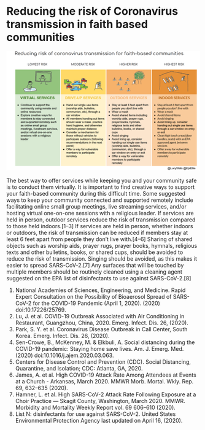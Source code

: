 # Reducing the risk of Coronavirus transmission in faith based communities

![](https://raw.githubusercontent.com/LucyMcGowan/harm-reduction-for-faith-based-communities/master/faith-based-community.png)

The best way to offer services while keeping you and your community safe is to conduct them virtually. It is important to find creative ways to support your faith-based community during this difficult time. Some suggested ways to keep your community connected and supported remotely include facilitating online small group meetings, live streaming services, and/or hosting virtual one-on-one sessions with a religious leader. If services are held in person, outdoor services reduce the risk of transmission compared to those held indoors.[1–3] If services are held in person, whether indoors or outdoors, the risk of transmission can be reduced if members stay at least 6 feet apart from people they don’t live with.[4–6] Sharing of shared objects such as worship aids, prayer rugs, prayer books, hymnals, religious texts and other bulletins, books, or shared cups, should be avoided to reduce the risk of transmission. Singing should be avoided, as this makes it easier to spread SARS-CoV-2.[7] Any surfaces that will be touched by multiple members should be routinely cleaned using a cleaning agent suggested on the EPA list of disinfectants to use against SARS-CoV-2.[8]


1.	National Academies of Sciences, Engineering, and Medicine. Rapid Expert Consultation on the Possibility of Bioaerosol Spread of SARS-CoV-2 for the COVID-19 Pandemic (April 1, 2020). (2020) doi:10.17226/25769.
2.	Lu, J. et al. COVID-19 Outbreak Associated with Air Conditioning in Restaurant, Guangzhou, China, 2020. Emerg. Infect. Dis. 26, (2020).
3.	Park, S. Y. et al. Coronavirus Disease Outbreak in Call Center, South Korea. Emerg. Infect. Dis. 26, (2020).
4.	Sen-Crowe, B., McKenney, M. & Elkbuli, A. Social distancing during the COVID-19 pandemic: Staying home save lives. Am. J. Emerg. Med. (2020) doi:10.1016/j.ajem.2020.03.063.
5.	Centers for Disease Control and Prevention (CDC). Social Distancing, Quarantine, and Isolation; CDC: Atlanta, GA, 2020.
6.	James, A. et al. High COVID-19 Attack Rate Among Attendees at Events at a Church - Arkansas, March 2020. MMWR Morb. Mortal. Wkly. Rep. 69, 632–635 (2020).
7.	Hamner, L. et al. High SARS-CoV-2 Attack Rate Following Exposure at a Choir Practice — Skagit County, Washington, March 2020. MMWR. Morbidity and Mortality Weekly Report vol. 69 606–610 (2020).
8.	List N: disinfectants for use against SARS-CoV-2. United States Environmental Protection Agency last updated on April 16, (2020).
